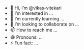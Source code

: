 - 👋 Hi, I’m @vikas-vitekari
- 👀 I’m interested in ...
- 🌱 I’m currently learning ...
- 💞️ I’m looking to collaborate on ...
- 📫 How to reach me ...
- 😄 Pronouns: ...
- ⚡ Fun fact: ...

<!---
vikas-vitekari/vikas-vitekari is a ✨ special ✨ repository because its `README.md` (this file) appears on your GitHub profile.
You can click the Preview link to take a look at your changes.
--->

